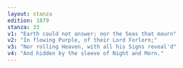```yaml
---
layout: stanza
edition: 1879
stanza: 33
v1: "Earth could not answer; nor the Seas that mourn"
v2: "In flowing Purple, of their Lord Forlorn;"
v3: "Nor rolling Heaven, with all his Signs reveal'd"
v4: "And hidden by the sleeve of Night and Morn."
---
```

